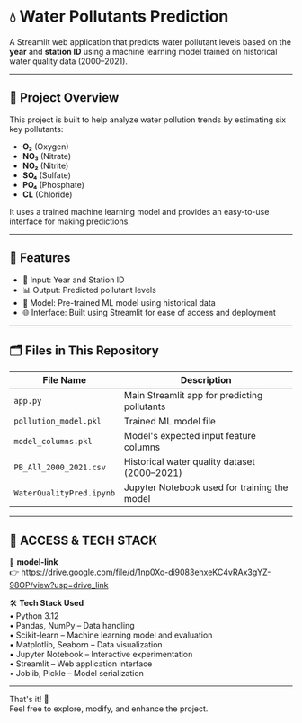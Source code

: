 # 💧 Water Pollutants Prediction

A Streamlit web application that predicts water pollutant levels based on the **year** and **station ID** using a machine learning model trained on historical water quality data (2000–2021).

---

## 🚀 Project Overview

This project is built to help analyze water pollution trends by estimating six key pollutants:

- **O₂** (Oxygen)
- **NO₃** (Nitrate)
- **NO₂** (Nitrite)
- **SO₄** (Sulfate)
- **PO₄** (Phosphate)
- **CL** (Chloride)

It uses a trained machine learning model and provides an easy-to-use interface for making predictions.

---

## 🧪 Features

- 🔢 Input: Year and Station ID  
- 📊 Output: Predicted pollutant levels  
- 🎯 Model: Pre-trained ML model using historical data  
- 🌐 Interface: Built using Streamlit for ease of access and deployment  

---

## 🗂️ Files in This Repository

| File Name                | Description                                      |
|--------------------------|--------------------------------------------------|
| `app.py`                 | Main Streamlit app for predicting pollutants     |
| `pollution_model.pkl`    | Trained ML model file                            |
| `model_columns.pkl`      | Model's expected input feature columns           |
| `PB_All_2000_2021.csv`   | Historical water quality dataset (2000–2021)     |
| `WaterQualityPred.ipynb` | Jupyter Notebook used for training the model     |

---
## 🔗 ACCESS & TECH STACK

📁 **model-link**  
👉 https://drive.google.com/file/d/1np0Xo-di9083ehxeKC4vRAx3gYZ-98OP/view?usp=drive_link

🛠️ **Tech Stack Used**  
• Python 3.12  
• Pandas, NumPy – Data handling  
• Scikit-learn – Machine learning model and evaluation  
• Matplotlib, Seaborn – Data visualization  
• Jupyter Notebook – Interactive experimentation  
• Streamlit – Web application interface  
• Joblib, Pickle – Model serialization 

---
That's it! 🚀  
Feel free to explore, modify, and enhance the project.  
